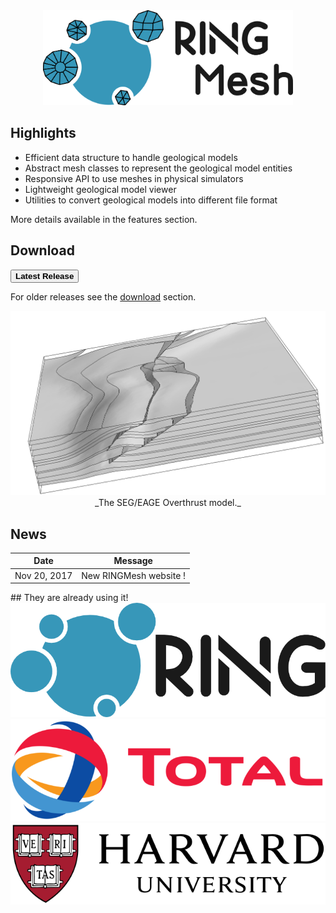<div class="col-md-6" news-table markdown="1">

<center>
<img src="img/ringmesh.png" alt="logo" width="400"/>
</center>

## Highlights
* Efficient data structure to handle geological models
* Abstract mesh classes to represent the geological model entities
* Responsive API to use meshes in physical simulators
* Lightweight geological model viewer
* Utilities to convert geological models into different file format

More details available in the features section.
## Download
[<button type="button" class="btn btn-success">
**Latest Release**
</button>](https://github.com/ringmesh/RINGMesh/archive/5.0.0.zip)

For older releases see the [download](download.md) section.
</div>

<div class="col-md-6" features markdown="1">
<img src="img/overthrust.png" alt="logo"/>
<center>
_The SEG/EAGE Overthrust model._
</center>

## News

Date         | Message
------------ | -----------------------------------------------------------------
Nov 20, 2017 | New RINGMesh website !
</div>

<div class="col-md-12" news-table markdown="1">
## They are already using it!
<div class="logo_users">
<div></div>
<div><a href="https://www.ring-team.org/"><img src="img/logo_ring.png" alt="Logo RING"/></a></div>
<div><a href="https://www.total.com/en"><img src="img/logo_total.png" alt="Logo Total"/></a></div>
<div><a href="https://www.harvard.edu/"><img src="img/logo_harvard.png" alt="Logo Harvard"/></a></div>
<div></div>
</div>
</div>
